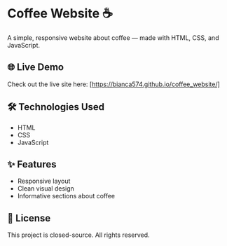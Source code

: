 # Coffee Website ☕️

A simple, responsive website about coffee — made with HTML, CSS, and JavaScript.

## 🌐 Live Demo

Check out the live site here: [https://bianca574.github.io/coffee_website/]

## 🛠️ Technologies Used

- HTML
- CSS
- JavaScript

## ✨ Features

- Responsive layout
- Clean visual design
- Informative sections about coffee

## 📄 License

This project is closed-source. All rights reserved.
